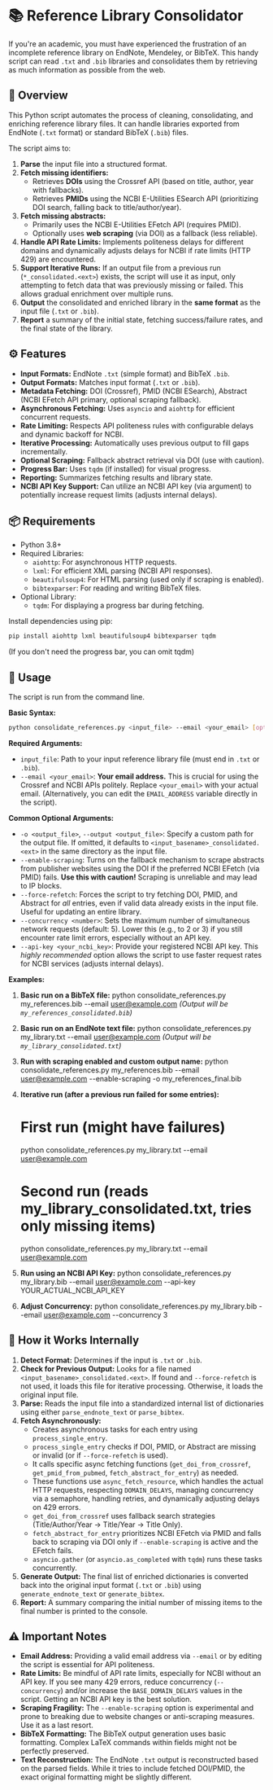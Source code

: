 # 📚 Reference Library Consolidator

If you're an academic, you must have experienced the frustration of an incomplete reference library on EndNote, Mendeley, or BibTeX. This handy script can read `.txt` and `.bib` libraries and consolidates them by retrieving as much information as possible from the web. 

## 🧭 Overview

This Python script automates the process of cleaning, consolidating, and enriching reference library files. It can handle libraries exported from EndNote (`.txt` format) or standard BibTeX (`.bib`) files.

The script aims to:

1.  **Parse** the input file into a structured format.
2.  **Fetch missing identifiers:**
    *   Retrieves **DOIs** using the Crossref API (based on title, author, year with fallbacks).
    *   Retrieves **PMIDs** using the NCBI E-Utilities ESearch API (prioritizing DOI search, falling back to title/author/year).
3.  **Fetch missing abstracts:**
    *   Primarily uses the NCBI E-Utilities EFetch API (requires PMID).
    *   Optionally uses **web scraping** (via DOI) as a fallback (less reliable).
4.  **Handle API Rate Limits:** Implements politeness delays for different domains and dynamically adjusts delays for NCBI if rate limits (HTTP 429) are encountered.
5.  **Support Iterative Runs:** If an output file from a previous run (`*_consolidated.<ext>`) exists, the script will use it as input, only attempting to fetch data that was previously missing or failed. This allows gradual enrichment over multiple runs.
6.  **Output** the consolidated and enriched library in the **same format** as the input file (`.txt` or `.bib`).
7.  **Report** a summary of the initial state, fetching success/failure rates, and the final state of the library.

## ⚙️ Features

*   **Input Formats:** EndNote `.txt` (simple format) and BibTeX `.bib`.
*   **Output Formats:** Matches input format (`.txt` or `.bib`).
*   **Metadata Fetching:** DOI (Crossref), PMID (NCBI ESearch), Abstract (NCBI EFetch API primary, optional scraping fallback).
*   **Asynchronous Fetching:** Uses `asyncio` and `aiohttp` for efficient concurrent requests.
*   **Rate Limiting:** Respects API politeness rules with configurable delays and dynamic backoff for NCBI.
*   **Iterative Processing:** Automatically uses previous output to fill gaps incrementally.
*   **Optional Scraping:** Fallback abstract retrieval via DOI (use with caution).
*   **Progress Bar:** Uses `tqdm` (if installed) for visual progress.
*   **Reporting:** Summarizes fetching results and library state.
*   **NCBI API Key Support:** Can utilize an NCBI API key (via argument) to potentially increase request limits (adjusts internal delays).

## 📦 Requirements

*   Python 3.8+
*   Required Libraries:
    *   `aiohttp`: For asynchronous HTTP requests.
    *   `lxml`: For efficient XML parsing (NCBI API responses).
    *   `beautifulsoup4`: For HTML parsing (used only if scraping is enabled).
    *   `bibtexparser`: For reading and writing BibTeX files.
*   Optional Library:
    *   `tqdm`: For displaying a progress bar during fetching.

Install dependencies using pip:
```bash
pip install aiohttp lxml beautifulsoup4 bibtexparser tqdm
```
(If you don't need the progress bar, you can omit tqdm)

## 🚀 Usage

The script is run from the command line.

**Basic Syntax:**
```bash
python consolidate_references.py <input_file> --email <your_email> [options]
```
**Required Arguments:**

*   `input_file`: Path to your input reference library file (must end in `.txt` or `.bib`).
*   `--email <your_email>`: **Your email address.** This is crucial for using the Crossref and NCBI APIs politely. Replace `<your_email>` with your actual email. (Alternatively, you can edit the `EMAIL_ADDRESS` variable directly in the script).

**Common Optional Arguments:**

*   `-o <output_file>`, `--output <output_file>`: Specify a custom path for the output file. If omitted, it defaults to `<input_basename>_consolidated.<ext>` in the same directory as the input file.
*   `--enable-scraping`: Turns on the fallback mechanism to scrape abstracts from publisher websites using the DOI if the preferred NCBI EFetch (via PMID) fails. **Use this with caution!** Scraping is unreliable and may lead to IP blocks.
*   `--force-refetch`: Forces the script to try fetching DOI, PMID, and Abstract for *all* entries, even if valid data already exists in the input file. Useful for updating an entire library.
*   `--concurrency <number>`: Sets the maximum number of simultaneous network requests (default: 5). Lower this (e.g., to 2 or 3) if you still encounter rate limit errors, especially without an API key.
*   `--api-key <your_ncbi_key>`: Provide your registered NCBI API key. This *highly recommended* option allows the script to use faster request rates for NCBI services (adjusts internal delays).

**Examples:**

1.  **Basic run on a BibTeX file:**
    python consolidate_references.py my_references.bib --email user@example.com
    *(Output will be `my_references_consolidated.bib`)*

2.  **Basic run on an EndNote text file:**
    python consolidate_references.py my_library.txt --email user@example.com
    *(Output will be `my_library_consolidated.txt`)*

3.  **Run with scraping enabled and custom output name:**
    python consolidate_references.py my_references.bib --email user@example.com --enable-scraping -o my_references_final.bib

4.  **Iterative run (after a previous run failed for some entries):**
    # First run (might have failures)
    python consolidate_references.py my_library.txt --email user@example.com
    # Second run (reads my_library_consolidated.txt, tries only missing items)
    python consolidate_references.py my_library.txt --email user@example.com

5.  **Run using an NCBI API Key:**
    python consolidate_references.py my_library.bib --email user@example.com --api-key YOUR_ACTUAL_NCBI_API_KEY

6.  **Adjust Concurrency:**
    python consolidate_references.py my_library.bib --email user@example.com --concurrency 3

## 🧠 How it Works Internally

1.  **Detect Format:** Determines if the input is `.txt` or `.bib`.
2.  **Check for Previous Output:** Looks for a file named `<input_basename>_consolidated.<ext>`. If found and `--force-refetch` is not used, it loads this file for iterative processing. Otherwise, it loads the original input file.
3.  **Parse:** Reads the input file into a standardized internal list of dictionaries using either `parse_endnote_text` or `parse_bibtex`.
4.  **Fetch Asynchronously:**
    *   Creates asynchronous tasks for each entry using `process_single_entry`.
    *   `process_single_entry` checks if DOI, PMID, or Abstract are missing or invalid (or if `--force-refetch` is used).
    *   It calls specific async fetching functions (`get_doi_from_crossref`, `get_pmid_from_pubmed`, `fetch_abstract_for_entry`) as needed.
    *   These functions use `async_fetch_resource`, which handles the actual HTTP requests, respecting `DOMAIN_DELAYS`, managing concurrency via a semaphore, handling retries, and dynamically adjusting delays on 429 errors.
    *   `get_doi_from_crossref` uses fallback search strategies (Title/Author/Year -> Title/Year -> Title Only).
    *   `fetch_abstract_for_entry` prioritizes NCBI EFetch via PMID and falls back to scraping via DOI only if `--enable-scraping` is active and the EFetch fails.
    *   `asyncio.gather` (or `asyncio.as_completed` with `tqdm`) runs these tasks concurrently.
5.  **Generate Output:** The final list of enriched dictionaries is converted back into the original input format (`.txt` or `.bib`) using `generate_endnote_text` or `generate_bibtex`.
6.  **Report:** A summary comparing the initial number of missing items to the final number is printed to the console.

## ⚠️ Important Notes

*   **Email Address:** Providing a valid email address via `--email` or by editing the script is essential for API politeness.
*   **Rate Limits:** Be mindful of API rate limits, especially for NCBI without an API key. If you see many 429 errors, reduce concurrency (`--concurrency`) and/or increase the `BASE_DOMAIN_DELAYS` values in the script. Getting an NCBI API key is the best solution.
*   **Scraping Fragility:** The `--enable-scraping` option is experimental and prone to breaking due to website changes or anti-scraping measures. Use it as a last resort.
*   **BibTeX Formatting:** The BibTeX output generation uses basic formatting. Complex LaTeX commands within fields might not be perfectly preserved.
*   **Text Reconstruction:** The EndNote `.txt` output is reconstructed based on the parsed fields. While it tries to include fetched DOI/PMID, the exact original formatting might be slightly different.
